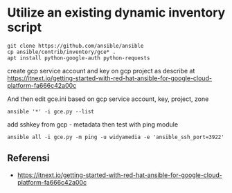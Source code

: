 # Utilize an existing dynamic inventory script

```
git clone https://github.com/ansible/ansible
cp ansible/contrib/inventory/gce* .
apt install python-google-auth python-requests
```
create gcp service account and key on gcp project as describe at https://itnext.io/getting-started-with-red-hat-ansible-for-google-cloud-platform-fa666c42a00c

And then edit gce.ini based on gcp service account, key, project, zone

```
ansible '*' -i gce.py --list
```
add sshkey from gcp - metadata then test with ping module
```
ansible all -i gce.py -m ping -u widyamedia -e 'ansible_ssh_port=3922'
```

## Referensi
* https://itnext.io/getting-started-with-red-hat-ansible-for-google-cloud-platform-fa666c42a00c
